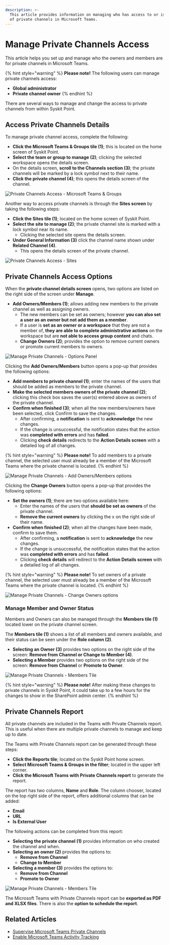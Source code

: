 ```yaml
---
description: >-
  This article provides information on managing who has access to or is an owner
  of private channels in Microsoft Teams.
---
```


# Manage Private Channels Access

This article helps you set up and manage who the owners and members are for private channels in Microsoft Teams.

{% hint style="warning" %}
**Please note!**   The following users can manage private channels access:

* **Global administrator**
* **Private channel owner**
{% endhint %}

There are several ways to manage and change the access to private channels from within Syskit Point.

## Access Private Channels Details

To manage private channel access, complete the following:

* **Click the Microsoft Teams & Groups tile (1)**; this is located on the home screen of Syskit Point.
* **Select the team or group to manage (2)**; clicking the selected workspace opens the details screen.
* On the details screen, **scroll to the Channels section (3)**; the private channels will be marked by a lock symbol next to their name.
* **Click the private channel (4)**; this opens the details screen of the channel.

![Private Channels Access - Microsoft Teams & Groups](../.gitbook/assets/manage-private-channels-teams-and-groups-access.png)

Another way to access private channels is through the **Sites screen** by taking the following steps:

* **Click the Sites tile (1)**; located on the home screen of Syskit Point.
* **Select the site to manage (2)**; the private channel site is marked with a lock symbol near its name.
  * Clicking the selected site opens the details screen.
* **Under General Information (3)** click the channel name shown under **Related Channel (4)**.
  * This opens the details screen of the private channel.

![Private Channels Access - Sites](../.gitbook/assets/manage-private-channels-sites-access.png)

## Private Channels Access Options

When the **private channel details screen** opens, two options are listed on the right side of the screen under **Manage**.

* **Add Owners/Members (1)**; allows adding new members to the private channel as well as assigning owners.
  * The new members can be set as owners; however **you can also set a user as an owner but not add them as a member**.
  * If a user is **set as an owner or a workspace** that they are not a member of, **they are able to complete administrative actions** on the workspace but are **not able to access group content** and chats.
  * **Change Owners (2)**; provides the option to remove current owners or promote current members to owners.

![Manage Private Channels - Options Panel](../.gitbook/assets/manage-private-channels-options-side.png)

Clicking the **Add Owners/Members** button opens a pop-up that provides the following options:

* **Add members to private channel (1)**; enter the names of the users that should be added as members to the private channel.
* **Make the selected members owners of the private channel (2)**; clicking this check box saves the user(s) entered above as owners of the private channel.
* **Confirm when finished (3)**; when all the new members/owners have been selected, click Confirm to save the changes.
  * After confirming, a **notification** is sent to **acknowledge** the new changes.
  * If the change is unsuccessful, the notification states that the action was **completed with errors** and has **failed**.
  * Clicking **check details** redirects to the **Action Details screen** with a detailed log of all changes.

{% hint style="warning" %}
**Please note!**   To add members to a private channel, the selected user must already be a member of the Microsoft Teams where the private channel is located.
{% endhint %}

![Manage Private Channels - Add Owners/Members options](../.gitbook/assets/manage-private-channels-add-owners-members.png)

Clicking the **Change Owners** button opens a pop-up that provides the following options:

* **Set the owners (1)**; there are two options available here:
  * Enter the names of the users that **should be set as owners** of the private channel.
  * **Remove the current owners** by clicking the x on the right side of their name.
* **Confirm when finished (2)**; when all the changes have been made, confirm to save them.
  * After confirming, a **notification** is sent to **acknowledge** the new changes.
  * If the change is unsuccessful, the notification states that the action was **completed with errors** and has **failed**.
  * Clicking **check details** will redirect to the **Action Details screen** with a detailed log of all changes.

&#x20;

{% hint style="warning" %}
**Please note!**   To set owners of a private channel, the selected user must already be a member of the Microsoft Teams where the private channel is located.
{% endhint %}

![Manage Private Channels - Change Owners options](../.gitbook/assets/manage-private-channels-change-owners.png)

### Manage Member and Owner Status

Members and Owners can also be managed through the **Members tile (1)** located lower on the private channel screen.

The **Members tile (1)** shows a list of all members and owners available, and their status can be seen under the **Role column (2)**.

* **Selecting an Owner (3)** provides two options on the right side of the screen: **Remove from Channel or Change to Member (4)**.
* **Selecting a Member** provides two options on the right side of the screen: **Remove from Channel** or **Promote to Owner**.

![Manage Private Channels - Members Tile](../.gitbook/assets/manage-private-channels-members-tile.png)

&#x20;

{% hint style="warning" %}
**Please note!**   After making these changes to private channels in Syskit Point, it could take up to a few hours for the changes to show in the SharePoint admin center.
{% endhint %}

## Private Channels Report

All private channels are included in the Teams with Private Channels report. This is useful when there are multiple private channels to manage and keep up to date.

The Teams with Private Channels report can be generated through these steps:

* **Click the Reports tile**; located on the Syskit Point home screen.
* **Select Microsoft Teams & Groups in the filter**; located in the upper left corner.
* **Click the Microsoft Teams with Private Channels report** to generate the report.

The report has two columns, **Name** and **Role**. The column chooser, located on the top right side of the report, offers additional columns that can be added:

* **Email**
* **URL**
* **Is External User**

The following actions can be completed from this report:

* **Selecting the private channel (1)** provides information on who created the channel and when.
* **Selecting an owner (2)** provides the options to:
  * **Remove from Channel**
  * **Change to Member**
* **Selecting a member (3)** provides the options to:
  * **Remove from Channel**
  * **Promote to Owner**

![Manage Private Channels - Members Tile](../.gitbook/assets/manage-private-channels-report.png)

The Microsoft Teams with Private Channels report can be **exported as PDF and XLSX files**. There is also the **option to schedule the report**.

## Related Articles

* [Supervise Microsoft Teams Private Channels](supervise-microsoft-teams-private-channels.md)
* [Enable Microsoft Teams Activity Tracking](../setup/configuration/configure/microsoft-teams-activity.md)

